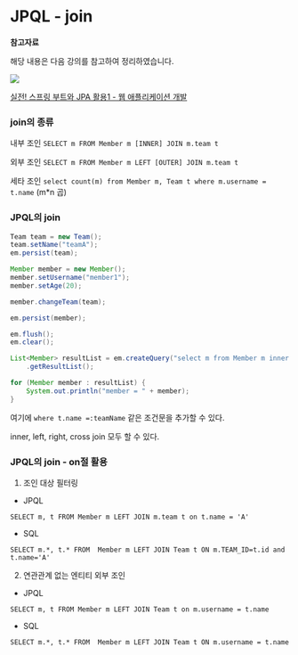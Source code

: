 # JPQL - join

**참고자료**

해당 내용은 다음 강의를 참고하여 정리하였습니다. 

![](https://cdn.inflearn.com/public/courses/324119/course_cover/07c45106-3cfa-4dd6-93ed-a6449591831c/%E1%84%80%E1%85%B3%E1%84%85%E1%85%AE%E1%86%B8%205%20%E1%84%87%E1%85%A9%E1%86%A8%E1%84%89%E1%85%A1%204.png)

[실전! 스프링 부트와 JPA 활용1 - 웹 애플리케이션 개발](https://www.inflearn.com/course/%EC%8A%A4%ED%94%84%EB%A7%81%EB%B6%80%ED%8A%B8-JPA-%ED%99%9C%EC%9A%A9-1/dashboard)



### join의 종류

내부 조인 `SELECT m FROM Member m [INNER] JOIN m.team t`

외부 조인 `SELECT m FROM Member m LEFT [OUTER] JOIN m.team t`

세타 조인 `select count(m) from Member m, Team t where m.username = t.name` (m*n 곱)



### JPQL의 join

```java
Team team = new Team();
team.setName("teamA");
em.persist(team);

Member member = new Member();
member.setUsername("member1");
member.setAge(20);

member.changeTeam(team);

em.persist(member);

em.flush();
em.clear();

List<Member> resultList = em.createQuery("select m from Member m inner join m.team t", Member.class)
    .getResultList();

for (Member member : resultList) {
    System.out.println("member = " + member);
}
```

여기에 `where t.name =:teamName` 같은 조건문을 추가할 수 있다.

inner, left, right, cross join 모두 할 수 있다.



### JPQL의 join - on절 활용

1. 조인 대상 필터링

- JPQL

`SELECT m, t FROM Member m LEFT JOIN m.team t on t.name = 'A' `

- SQL

`SELECT m.*, t.* FROM 
Member m LEFT JOIN Team t ON m.TEAM_ID=t.id and t.name='A'`



2. 연관관계 없는 엔티티 외부 조인

- JPQL

`SELECT m, t FROM
Member m LEFT JOIN Team t on m.username = t.name`

- SQL

`SELECT m.*, t.* FROM 
Member m LEFT JOIN Team t ON m.username = t.name`






